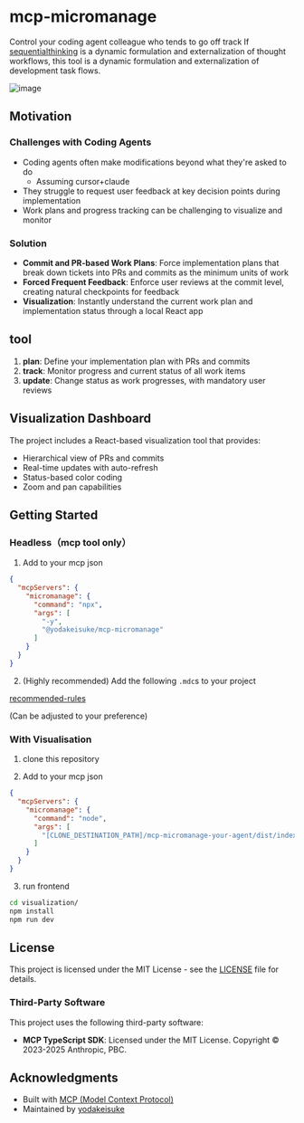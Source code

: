 # mcp-micromanage

Control your coding agent colleague who tends to go off track
If [sequentialthinking](https://github.com/modelcontextprotocol/servers/tree/main/src/sequentialthinking) is a dynamic formulation and externalization of thought workflows, this tool is a dynamic formulation and externalization of development task flows.

![image](https://github.com/user-attachments/assets/d3e060a1-77a1-4a86-bd91-e0917cf405ba)

## Motivation

### Challenges with Coding Agents
- Coding agents often make modifications beyond what they're asked to do
    - Assuming cursor+claude
- They struggle to request user feedback at key decision points during implementation
- Work plans and progress tracking can be challenging to visualize and monitor
  
### Solution
- **Commit and PR-based Work Plans**: Force implementation plans that break down tickets into PRs and commits as the minimum units of work
- **Forced Frequent Feedback**: Enforce user reviews at the commit level, creating natural checkpoints for feedback
- **Visualization**: Instantly understand the current work plan and implementation status through a local React app

## tool

1. **plan**: Define your implementation plan with PRs and commits
2. **track**: Monitor progress and current status of all work items
3. **update**: Change status as work progresses, with mandatory user reviews

## Visualization Dashboard

The project includes a React-based visualization tool that provides:

- Hierarchical view of PRs and commits
- Real-time updates with auto-refresh
- Status-based color coding
- Zoom and pan capabilities

## Getting Started

### Headless（mcp tool only）

1. Add to your mcp json
```json
{
  "mcpServers": {
    "micromanage": {
      "command": "npx",
      "args": [
        "-y",
        "@yodakeisuke/mcp-micromanage"
      ]
    }
  }
}
```

2. (Highly recommended) Add the following `.mdc`s to your project

[recommended-rules](https://github.com/yodakeisuke/mcp-micromanage-your-agent/tree/main/.cursor/rules)

(Can be adjusted to your preference)

### With Visualisation

1. clone this repository

2. Add to your mcp json
```json
{
  "mcpServers": {
    "micromanage": {
      "command": "node",
      "args": [
        "[CLONE_DESTINATION_PATH]/mcp-micromanage-your-agent/dist/index.js"
      ]
    }
  }
}
```

3. run frontend
```bash
cd visualization/ 
npm install
npm run dev
```

## License

This project is licensed under the MIT License - see the [LICENSE](LICENSE) file for details.

### Third-Party Software

This project uses the following third-party software:

- **MCP TypeScript SDK**: Licensed under the MIT License. Copyright © 2023-2025 Anthropic, PBC.

## Acknowledgments

- Built with [MCP (Model Context Protocol)](https://github.com/modelcontextprotocol/typescript-sdk)
- Maintained by [yodakeisuke](https://github.com/yodakeisuke)
